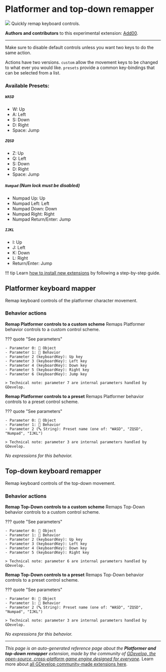 # Platformer and top-down remapper

<img src="https://resources.gdevelop-app.com/assets/Icons/alpha-w-box-outline.svg" class="extension-icon"></img>
Quickly remap keyboard controls.

**Authors and contributors** to this experimental extension: [Add00](https://gd.games/Add00).

---

Make sure to disable default controls unless you want two keys to do the same action.

Actions have two versions. `custom` allow the movement keys to be changed to what ever you would like. `presets` provide a common key-bindings that can be selected from a list.

### Available Presets:

##### `WASD`

-	W: Up
-	A: Left
-	S: Down
-	D: Right
-	Space: Jump

##### `ZQSD`

-	Z: Up
-	Q: Left
-	S: Down
-	D: Right
-	Space: Jump

##### `Numpad` (Num lock must be disabled)

-	Numpad Up: Up
-	Numpad Left: Left
-	Numpad Down: Down
-	Numpad Right: Right
-	Numpad Return/Enter: Jump

##### `IJKL`

-	I: Up
-	J: Left
-	K: Down
-	L: Right
-	Return/Enter: Jump


!!! tip
    Learn [how to install new extensions](/gdevelop5/extensions/search) by following a step-by-step guide.



## Platformer keyboard mapper 

Remap keyboard controls of the platformer character movement. 

### Behavior actions

**Remap Platformer controls to a custom scheme**
Remaps Platformer behavior controls to a custom control scheme.

??? quote "See parameters"

    - Parameter 0: 👾 Object
    - Parameter 1: 🧩 Behavior
    - Parameter 2 (keyboardKey): Up key
    - Parameter 3 (keyboardKey): Left key
    - Parameter 4 (keyboardKey): Down key
    - Parameter 5 (keyboardKey): Right key
    - Parameter 6 (keyboardKey): Jump key

    > Technical note: parameter 7 are internal parameters handled by GDevelop.

**Remap Platformer controls to a preset**
Remaps Platformer behavior controls to a preset control scheme.

??? quote "See parameters"

    - Parameter 0: 👾 Object
    - Parameter 1: 🧩 Behavior
    - Parameter 2 (🔤 String): Preset name (one of: "WASD", "ZQSD", "Numpad", "IJKL")

    > Technical note: parameter 3 are internal parameters handled by GDevelop.

_No expressions for this behavior._


## Top-down keyboard remapper 

Remap keyboard controls of the top-down movement. 

### Behavior actions

**Remap Top-Down controls to a custom scheme**
Remaps Top-Down behavior controls to a custom control scheme.

??? quote "See parameters"

    - Parameter 0: 👾 Object
    - Parameter 1: 🧩 Behavior
    - Parameter 2 (keyboardKey): Up key
    - Parameter 3 (keyboardKey): Left key
    - Parameter 4 (keyboardKey): Down key
    - Parameter 5 (keyboardKey): Right key

    > Technical note: parameter 6 are internal parameters handled by GDevelop.

**Remap Top-Down controls to a preset**
Remaps Top-Down behavior controls to a preset control scheme.

??? quote "See parameters"

    - Parameter 0: 👾 Object
    - Parameter 1: 🧩 Behavior
    - Parameter 2 (🔤 String): Preset name (one of: "WASD", "ZQSD", "Numpad", "IJKL")

    > Technical note: parameter 3 are internal parameters handled by GDevelop.

_No expressions for this behavior._



---

*This page is an auto-generated reference page about the **Platformer and top-down remapper** extension, made by the community of [GDevelop, the open-source, cross-platform game engine designed for everyone](https://gdevelop.io/).* Learn more about [all GDevelop community-made extensions here](/gdevelop5/extensions).